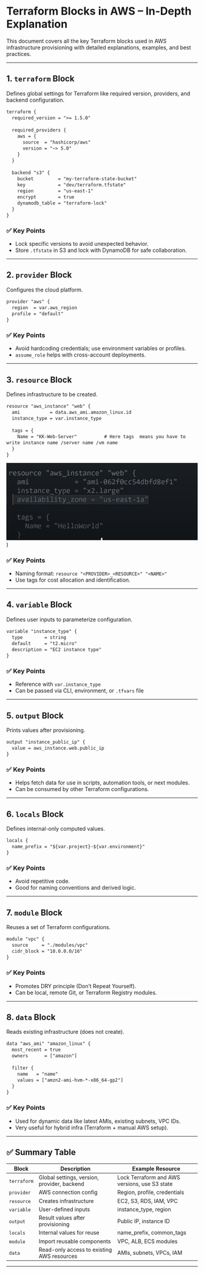 # Terraform Blocks in AWS – In-Depth Explanation

This document covers all the key Terraform blocks used in AWS infrastructure provisioning with detailed explanations, examples, and best practices.

---

## 1. `terraform` Block

Defines global settings for Terraform like required version, providers, and backend configuration.

```hcl
terraform {
  required_version = ">= 1.5.0"

  required_providers {
    aws = {
      source  = "hashicorp/aws"
      version = "~> 5.0"
    }
  }

  backend "s3" {
    bucket         = "my-terraform-state-bucket"
    key            = "dev/terraform.tfstate"
    region         = "us-east-1"
    encrypt        = true
    dynamodb_table = "terraform-lock"
  }
}
````

### ✅ Key Points

* Lock specific versions to avoid unexpected behavior.
* Store `.tfstate` in S3 and lock with DynamoDB for safe collaboration.

---

## 2. `provider` Block

Configures the cloud platform.

```hcl
provider "aws" {
  region  = var.aws_region
  profile = "default"
}
```

### ✅ Key Points

* Avoid hardcoding credentials; use environment variables or profiles.
* `assume_role` helps with cross-account deployments.

---

## 3. `resource` Block

Defines infrastructure to be created.

```hcl
resource "aws_instance" "web" {
  ami           = data.aws_ami.amazon_linux.id
  instance_type = var.instance_type

  tags = {
    Name = "KK-Web-Server"          # Here tags  means you have to write instance name /server name /vm name
  }
}
```

![Alt text](https://github.com/Srirama-123/Terraform-AWS-kkfunda/blob/main/Diagrams/Screenshot%202025-06-03%20164847.png?raw=true))







### ✅ Key Points

* Naming format: `resource "<PROVIDER>_<RESOURCE>" "<NAME>"`
* Use tags for cost allocation and identification.

---

## 4. `variable` Block

Defines user inputs to parameterize configuration.

```hcl
variable "instance_type" {
  type        = string
  default     = "t2.micro"
  description = "EC2 instance type"
}
```

### ✅ Key Points

* Reference with `var.instance_type`
* Can be passed via CLI, environment, or `.tfvars` file

---

## 5. `output` Block

Prints values after provisioning.

```hcl
output "instance_public_ip" {
  value = aws_instance.web.public_ip
}
```

### ✅ Key Points

* Helps fetch data for use in scripts, automation tools, or next modules.
* Can be consumed by other Terraform configurations.

---

## 6. `locals` Block

Defines internal-only computed values.

```hcl
locals {
  name_prefix = "${var.project}-${var.environment}"
}
```

### ✅ Key Points

* Avoid repetitive code.
* Good for naming conventions and derived logic.

---

## 7. `module` Block

Reuses a set of Terraform configurations.

```hcl
module "vpc" {
  source     = "./modules/vpc"
  cidr_block = "10.0.0.0/16"
}
```

### ✅ Key Points

* Promotes DRY principle (Don’t Repeat Yourself).
* Can be local, remote Git, or Terraform Registry modules.

---

## 8. `data` Block

Reads existing infrastructure (does not create).

```hcl
data "aws_ami" "amazon_linux" {
  most_recent = true
  owners      = ["amazon"]

  filter {
    name   = "name"
    values = ["amzn2-ami-hvm-*-x86_64-gp2"]
  }
}
```

### ✅ Key Points

* Used for dynamic data like latest AMIs, existing subnets, VPC IDs.
* Very useful for hybrid infra (Terraform + manual AWS setup).

---

## ✅ Summary Table

| Block       | Description                                 | Example Resource                              |
| ----------- | ------------------------------------------- | --------------------------------------------- |
| `terraform` | Global settings, version, provider, backend | Lock Terraform and AWS versions, use S3 state |
| `provider`  | AWS connection config                       | Region, profile, credentials                  |
| `resource`  | Creates infrastructure                      | EC2, S3, RDS, IAM, VPC                        |
| `variable`  | User-defined inputs                         | instance\_type, region                        |
| `output`    | Result values after provisioning            | Public IP, instance ID                        |
| `locals`    | Internal values for reuse                   | name\_prefix, common\_tags                    |
| `module`    | Import reusable components                  | VPC, ALB, ECS modules                         |
| `data`      | Read-only access to existing AWS resources  | AMIs, subnets, VPCs, IAM                      |

---

